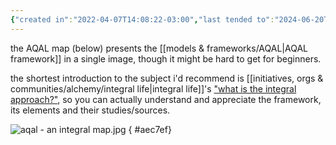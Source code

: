 ```yaml
---
{"created in":"2022-04-07T14:08:22-03:00","last tended to":"2024-06-20T17:06:02-03:00","tags":["framework","map","integraltheory","🌿"],"dg-publish":true,"permalink":"/models-and-frameworks/aqal-map/","dgPassFrontmatter":true,"created":"2022-04-07T14:08:22.352-03:00","updated":"2024-08-28T14:53:46.760-03:00"}
---
```


the AQAL map (below) presents the [[models & frameworks/AQAL\|AQAL framework]] in a single image, though it might be hard to get for beginners.

the shortest introduction to the subject i'd recommend is [[initiatives, orgs & communities/alchemy/integral life\|integral life]]'s ["what is the integral approach?"](https://integrallife.com/what-is-integral-approach/), so you can actually understand and appreciate the framework, its elements and their studies/sources.

![aqal - an integral map.jpg](/img/user/images/maps/aqal%20-%20an%20integral%20map.jpg)
{ #aec7ef}

